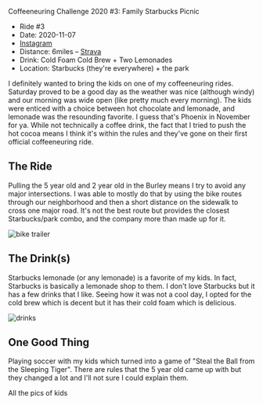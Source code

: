 Coffeeneuring Challenge 2020 #3: Family Starbucks Picnic

- Ride #3
- Date: 2020-11-07
- [Instagram](https://www.instagram.com/p/CHen2fypVXv/)
- Distance: 6miles – [Strava](https://www.strava.com/activities/4320449575)
- Drink: Cold Foam Cold Brew + Two Lemonades
- Location: Starbucks (they're everywhere) + the park

I definitely wanted to bring the kids on one of my coffeeneuring rides. Saturday proved to be a good day as the weather was nice (although windy) and our morning was wide open (like pretty much every morning). The kids were enticed with a choice between hot chocolate and lemonade, and lemonade was the resounding favorite. I guess that's Phoenix in November for ya. While not technically a coffee drink, the fact that I tried to push the hot cocoa means I think it's within the rules and they've gone on their first official coffeeneuring ride.

## The Ride

Pulling the 5 year old and 2 year old in the Burley means I try to avoid any major intersections. I was able to mostly do that by using the bike routes through our neighborhood and then a short distance on the sidewalk to cross one major road. It's not the best route but provides the closest Starbucks/park combo, and the company more than made up for it.

![bike trailer]()

## The Drink(s)

Starbucks lemonade (or any lemonade) is a favorite of my kids. In fact, Starbucks is basically a lemonade shop to them. I don't love Starbucks but it has a few drinks that I like. Seeing how it was not a cool day, I opted for the cold brew which is decent but it has their cold foam which is delicious.

![drinks]()

## One Good Thing

Playing soccer with my kids which turned into a game of "Steal the Ball from the Sleeping Tiger". There are rules that the 5 year old came up with but they changed a lot and I'll not sure I could explain them.

All the pics of kids
